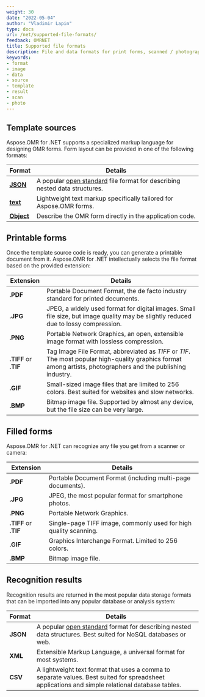 ```yaml
---
weight: 30
date: "2022-05-04"
author: "Vladimir Lapin"
type: docs
url: /net/supported-file-formats/
feedback: OMRNET
title: Supported file formats
description: File and data formats for print forms, scanned / photographed images and recognition results supported by Aspose.OMR for.NET.
keywords:
- format
- image
- data
- source
- template
- result
- scan
- photo
---
```


## Template sources

Aspose.OMR for .NET supports a specialized markup language for designing OMR forms. Form layout can be provided in one of the following formats:

Format     | Details
---------- | -------
[**JSON**](/omr/json-markup/) | A popular [open standard](https://www.json.org/) file format for describing nested data structures.
[**text**](/omr/txt-markup/) | Lightweight text markup specifically tailored for Aspose.OMR forms.
[**Object**](/omr/net/programmatic-layout/) | Describe the OMR form directly in the application code.

## Printable forms

Once the template source code is ready, you can generate a printable document from it. Aspose.OMR for .NET intellectually selects the file format based on the provided extension:

Extension             | Details
--------------------- | -------
**.PDF**              | Portable Document Format, the de facto industry standard for printed documents.
**.JPG**              | JPEG, a widely used format for digital images. Small file size, but image quality may be slightly reduced due to lossy compression.
**.PNG**              | Portable Network Graphics, an open, extensible image format with lossless compression.
**.TIFF** or **.TIF** | Tag Image File Format, abbreviated as _TIFF_ or _TIF_. The most popular high-quality graphics format among artists, photographers and the publishing industry.
**.GIF**              | Small-sized image files that are limited to 256 colors. Best suited for websites and slow networks.
**.BMP**              | Bitmap image file. Supported by almost any device, but the file size can be very large.

## Filled forms

Aspose.OMR for .NET can recognize any file you get from a scanner or camera:

Extension             | Details
--------------------- | -------
**.PDF**              | Portable Document Format (including multi-page documents).
**.JPG**              | JPEG, the most popular format for smartphone photos.
**.PNG**              | Portable Network Graphics.
**.TIFF** or **.TIF** | Single-page TIFF image, commonly used for high quality scanning.
**.GIF**              | Graphics Interchange Format. Limited to 256 colors.
**.BMP**              | Bitmap image file.

## Recognition results

Recognition results are returned in the most popular data storage formats that can be imported into any popular database or analysis system:

Format   | Details
-------- | -------
**JSON** | A popular [open standard](https://www.json.org/) format for describing nested data structures. Best suited for NoSQL databases or web.
**XML**  | Extensible Markup Language, a universal format for most systems.
**CSV**  | A lightweight text format that uses a comma to separate values. Best suited for spreadsheet applications and simple relational database tables.
